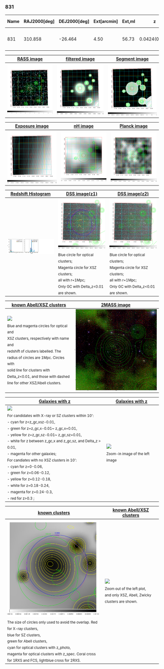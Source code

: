 <div STYLE="page-break-after: always;"></div>

### 831

|Name|RAJ2000[deg]|DEJ2000[deg] |Ext[arcmin]| Ext,ml | z | z_src| C|GC(XSZ,Delta_z<0.01)| GC(OPT,Delta_z<0.01)|GC| R_sig[arcmin] | R500[arcmin] | R500[Mpc]| CRsig[c/s] | CR500[c/s] |L500[1E44 erg/s]|F500[1E-12 erg/s/cm^2]| M500[1E14 Msun]|Tx[keV]|Cnt_sig|Beta|Rc[arcmin]|Comment|Alias|
|---|---|---|---|---|---|------|---|--------|---------|----------|---|---|---|---|---|---|---|---|---|---|---|---|---|---|
|831| 310.858| -26.464| 4.50| 56.73| 0.0424(0.005)| z1, z_xsz| B| MCXC, Tar| A, N| A, MCXC, N, Tar, W| 8.800| 12.631| 0.634| 0.181(0.041)| 0.195(0.044)| 0.128(0.015)| 3.042(0.347)| 0.75(0.04)| 1.82(0.07)| 54.1| 0.935(-0.087+0.048)| 8.578(-0.856+0.762)| -| k504|

|[RASS image](../image/831/831_img.pdf)|[filtered image](../image/831/831_fil.pdf)|[Segment image](../image/831/831_seg.pdf)|
|-------------------|--------------------|-------------------|
| <img src="../image/831/831_img.png" width="300">  | <img src="../image/831/831_fil.png" width="300">   | <img src="../image/831/831_seg.png" width="300">  |

|[Exposure image](../image/831/831_mex.pdf)| [nH image](../image/831/831_nh.pdf)| [Planck image](../image/831/831_p.pdf)|
|-------------------|--------------------|-------------------|
|<img src="../image/831/831_mex.png" width="300">   | <img src="../image/831/831_nh.png" width="300">    | <img src="../image/831/831_p.png" width="300"> |

|[Redshift Histogram](../image/831/831_zg.pdf) | [DSS image(z1)](../image/831/831_dss_z1.pdf)      |  [DSS image(z2)](../image/831/831_dss_z2.pdf)    |
|-------------------|--------------------|-------------------|
|<img src="../image/831/831_zg.png" width="300"> |<img src="../image/831/831_dss_z1.png" width="300"> <sub><br>Blue circle for optical clusters; <br>Magenta circle for XSZ clusters; <br>all with r=1Mpc; <br>Only GC with Delta_z<0.01 are shown. </sub>| <img src="../image/831/831_dss_z2.png" width="300"><sub><br>Blue circle for optical clusters; <br>Magenta circle for XSZ clusters; <br>all with r=1Mpc; <br>Only GC with Delta_z<0.01 are shown. </sub> |

|[known Abell/XSZ clusters](../image/831/831_m.pdf) | [2MASS image](../image/831/831_2mass.pdf)      |
|-------------------|-------------------|
|<img src=../image/831/831_m.png width="300"> <br><sub>Blue and magenta circles for optical and <br>XSZ clusters, respectively with name and <br>redshift of clusters labelled. The <br>radius of circles are 1Mpc. Circles with <br>solid line for clusters with <br>Delta_z<0.01, and those with dashed <br>line for other XSZ/Abell clusters.        </sub>|<img src="../image/831/831_2mass.png" width="300">  |

|[Galaxies with z](../image/831/831_opt_ned.pdf) |[Galaxies with z](../image/831/831_opt_ned_zoom.pdf) |
|-------------------|-------------------|
| <img src=../image/831/831_opt_ned.png width="300"> <br><sub> For candidates with X-ray or SZ clusters within 10': <br> - cyan for z<z_gc,xsz-0.01, <br> - green for z=z_gc,x-0.01~ z_gc,x+0.01, <br> - yellow for z=z_gc,sz-0.01~ z_gc,sz+0.01, <br> - white for z between z_gc,x and z_gc,sz, and Delta_z > 0.01, <br> - magenta for other galaxies; <br>For candiates with no XSZ clusters in 10': <br> - cyan for z=0-0.06, <br> - green for z=0.06-0.12, <br> - yellow for z=0.12-0.18, <br> - white for z=0.18-0.24, <br> - magenta for z=0.24-0.3, <br> - red for z>0.3 ;  </sub>|<img src=../image/831/831_opt_ned_zoom.png width="300">  <br><sub> Zoom-in image of the left image</sub>|

|[known clusters](../image/831/831_gc.pdf) |[known Abell/XSZ clusters](../image/831/831_gc_large.pdf) |
|-------------------|-------------------|
| <img src=../image/831/831_gc.png width="300"> <br><sub> The size of circles only used to avoid the overlap. Red for X-ray clusters, <br> blue for SZ clusters, <br> green for Abell clusters, <br> cyan for optical clusters with z_photo, <br> magenta for optical clusters with z_spec. Coral cross for 1RXS and FCS, lightblue cross for 2RXS. </sub>|<img src=../image/831/831_gc_large.png width="300"> <br><sub> Zoom out of the left plot, <br> and only XSZ, Abell, Zwicky clusters are shown. </sub> |



